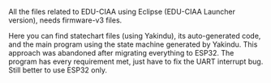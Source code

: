 All the files related to EDU-CIAA using Eclipse (EDU-CIAA Launcher version), needs firmware-v3 files.

Here you can find statechart files (using Yakindu), its auto-generated code, and the main program using the state machine generated by Yakindu. This approach was abandoned after migrating everything to ESP32. The program has every requirement met, just have to fix the UART interrupt bug. Still better to use ESP32 only.

